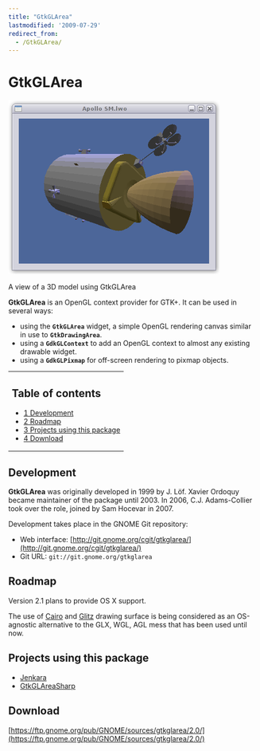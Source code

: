 ```yaml
---
title: "GtkGLArea"
lastmodified: '2009-07-29'
redirect_from:
  - /GtkGLArea/
---
```


GtkGLArea
=========

[![Gtkgl.png](/archived/images/7/72/Gtkgl.png)](/archived/images/7/72/Gtkgl.png)

A view of a 3D model using GtkGLArea

**GtkGLArea** is an OpenGL context provider for GTK+. It can be used in several ways:

-   using the **`GtkGLArea`** widget, a simple OpenGL rendering canvas similar in use to **`GtkDrawingArea`**.
-   using a **`GdkGLContext`** to add an OpenGL context to almost any existing drawable widget.
-   using a **`GdkGLPixmap`** for off-screen rendering to pixmap objects.

<table>
<col width="100%" />
<tbody>
<tr class="odd">
<td align="left"><h2>Table of contents</h2>
<ul>
<li><a href="#development">1 Development</a></li>
<li><a href="#roadmap">2 Roadmap</a></li>
<li><a href="#projects-using-this-package">3 Projects using this package</a></li>
<li><a href="#download">4 Download</a></li>
</ul></td>
</tr>
</tbody>
</table>

Development
-----------

**GtkGLArea** was originally developed in 1999 by J. Löf. Xavier Ordoquy became maintainer of the package until 2003. In 2006, C.J. Adams-Collier took over the role, joined by Sam Hocevar in 2007.

Development takes place in the GNOME Git repository:

-   Web interface: [http://git.gnome.org/cgit/gtkglarea/](http://git.gnome.org/cgit/gtkglarea/)
-   Git URL: `git://git.gnome.org/gtkglarea`

Roadmap
-------

Version 2.1 plans to provide OS X support.

The use of [Cairo](http://cairographics.org/introduction) and [Glitz](http://www.freedesktop.org/Software/glitz) drawing surface is being considered as an OS-agnostic alternative to the GLX, WGL, AGL mess that has been used until now.

Projects using this package
---------------------------

-   [Jenkara](/Jenkara)
-   [GtkGLAreaSharp](/GtkGLAreaSharp)

Download
--------

[https://ftp.gnome.org/pub/GNOME/sources/gtkglarea/2.0/](https://ftp.gnome.org/pub/GNOME/sources/gtkglarea/2.0/)

